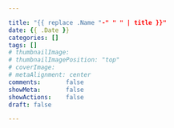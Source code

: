 ```yaml
---

title: "{{ replace .Name "-" " " | title }}"
date: {{ .Date }}
categories: []
tags: []
# thumbnailImage:
# thumbnailImagePosition: "top"
# coverImage:
# metaAlignment: center
comments:       false
showMeta:       false
showActions:    false
draft: false

---
```


